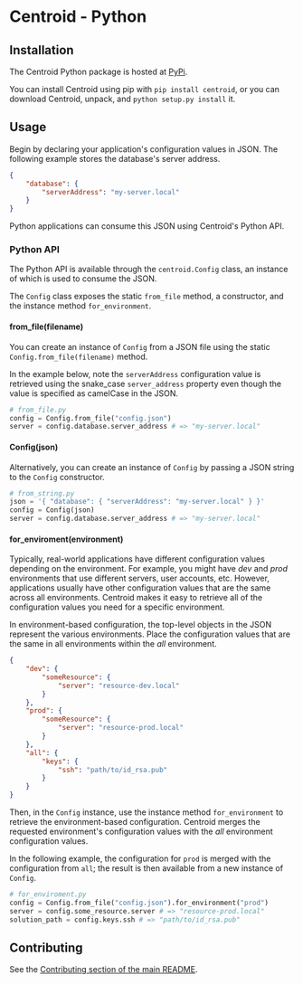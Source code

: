 # Centroid - Python

## Installation

The Centroid Python package is hosted at [PyPi](https://pypi.python.org/pypi/centroid). 

You can install Centroid using pip with `pip install centroid`, or you can download Centroid, unpack, and `python setup.py install` it.

## Usage

Begin by declaring your application's configuration values in JSON. The following example stores the database's server address.

```json
{
    "database": {
        "serverAddress": "my-server.local"
    }
}
```

Python applications can consume this JSON using Centroid's Python API.

### Python API

The Python API is available through the `centroid.Config` class, an instance of which is used to consume the JSON. 

The `Config` class exposes the static `from_file` method, a constructor, and the instance method `for_environment`.

#### from_file(filename)

You can create an instance of `Config` from a JSON file using the static `Config.from_file(filename)` method.

In the example below, note the `serverAddress` configuration value is retrieved using the snake_case `server_address` property even though the value is specified as camelCase in the JSON.

```py
# from_file.py
config = Config.from_file("config.json")
server = config.database.server_address # => "my-server.local"
```

#### Config(json)

Alternatively, you can create an instance of `Config` by passing a JSON string to the `Config` constructor.

```py
# from_string.py
json = '{ "database": { "serverAddress": "my-server.local" } }'
config = Config(json)
server = config.database.server_address # => "my-server.local"
```

#### for_enviroment(environment)

Typically, real-world applications have different configuration values depending on the environment. For example, you might have *dev* and *prod* environments that use different servers, user accounts, etc. However, applications usually have other configuration values that are the same across all environments. Centroid makes it easy to retrieve all of the configuration values you need for a specific environment.

In environment-based configuration, the top-level objects in the JSON represent the various environments. Place the configuration values that are the same in all environments within the *all* environment. 

```json
{
    "dev": {
        "someResource": {
            "server": "resource-dev.local"
        }
    },
    "prod": {
        "someResource": {
            "server": "resource-prod.local"
        }
    },
    "all": {
        "keys": {
            "ssh": "path/to/id_rsa.pub"
        }
    }
}
```

Then, in the `Config` instance, use the instance method `for_environment` to retrieve the environment-based configuration. Centroid merges the requested environment's configuration values with the *all* environment configuration values. 

In the following example, the configuration for `prod` is merged with the configuration from `all`; the result is then available from a new instance of `Config`.

```py
# for_enviroment.py
config = Config.from_file("config.json").for_environment("prod")
server = config.some_resource.server # => "resource-prod.local"
solution_path = config.keys.ssh # => "path/to/id_rsa.pub"
```

## Contributing

See the [Contributing section of the main README](../README.md#contributing).
